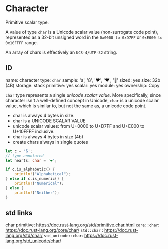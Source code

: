 # Character

Primitive scalar type.

A value of type `char` is a Unicode scalar value (non-surrogate code point),
represented as a 32-bit unsigned word in the
`0x0000 to 0xD7FF` or `0xE000 to 0x10FFFF` range.

An array of chars is effectively an `UCS-4/UTF-32` string.


## ID
name: character
type: `char`
sample: 'a', 'ß', '❤️', '❤', '💝'
sized: yes
size: 32b (4B)
storage: stack
primitive: yes
scalar: yes
module: yes
ownership: Copy


`char` type represents a single *unicode scalar value*.
More specifically, since character isn't a well-defined concept in Unicode,
`char` is a unicode scalar value, which is similar to, but not the same as,
a unicode code point.

- char is always 4 bytes in size.
- char is a UNICODE SCALAR VALUE
- unicode scalar values: from U+0000 to U+D7FF and U+E000 to U+10FFFF inclusive.
- char is always 4 bytes in size (4b)
- create chars always in single quotes


```rust
let c = 'ß';
// type annotated
let hearts: char = '❤️';

if c.is_alphabetic() {
    println!("Alphabetical");
} else if c.is_numeric() {
    println!("Numerical");
} else {
    println!("Neither");
}
```


## std links
char primitive: https://doc.rust-lang.org/std/primitive.char.html
`core::char`: https://doc.rust-lang.org/core/char/
`std::char` : https://doc.rust-lang.org/std/char/
`std_unicode::char`: https://doc.rust-lang.org/std_unicode/char/

